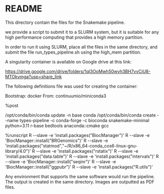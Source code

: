 # README

This directory contain the files for the Snakemake pipeline. 

we provide a script to submit it to a SLURM system, but it is suitable for any high performance computing that provides a high memory partition.

In order to run it using SLURM, place all the files in the same directory, and submit the file run_types_pipeline.sh using the high_mem partition. 

A singularity container is available on Google drive at this link: 

https://drive.google.com/drive/folders/1ql3OoMwh50wvh3BH7vvCiU8-MTOkvmga?usp=share_link

The following definitions file was used for creating the container:

Bootstrap: docker
From: continuumio/miniconda3

%post

/opt/conda/bin/conda update -n base conda
/opt/conda/bin/conda create --name types-pipeline -c conda-forge -c bioconda snakemake-minimal python=3.11 r-base bedtools anaconda::cmake gcc

%runscript
R --slave -e 'install.packages("BiocManager")'
R --slave -e 'BiocManager::install("BRGenomics")'
R --slave -e 'install.packages("statmod","~/R/x86_64-conda_cos6-linux-gnu-library/4.0")'
R --slave -e 'install.packages("rstatix")'
R --slave -e 'install.packages("data.table")'
R --slave -e 'install.packages("intervals")'
R --slave -e 'BiocManager::install("seqinr")'
R --slave -e 'BiocManager::install("ggpubr")'
R --slave -e 'install.packages("R.utils")'



Any environment that supports the same software would run the pipeline. The output is created in the same directory. Images are outputted as PDF files.
